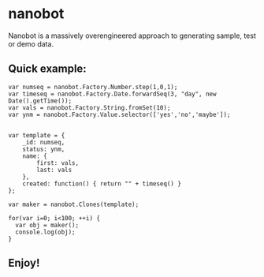 nanobot
=======

Nanobot is a massively overengineered approach to generating sample, test or demo data.

Quick example:
--------------

    var numseq = nanobot.Factory.Number.step(1,0,1);
    var timeseq = nanobot.Factory.Date.forwardSeq(3, "day", new Date().getTime());
    var vals = nanobot.Factory.String.fromSet(10);
    var ynm = nanobot.Factory.Value.selector(['yes','no','maybe']);


    var template = {
        _id: numseq,
        status: ynm,
        name: { 
            first: vals, 
            last: vals 
        },
        created: function() { return "" + timeseq() }
    };

    var maker = nanobot.Clones(template);

    for(var i=0; i<100; ++i) {
      var obj = maker();
      console.log(obj);
    }


Enjoy!
-------
